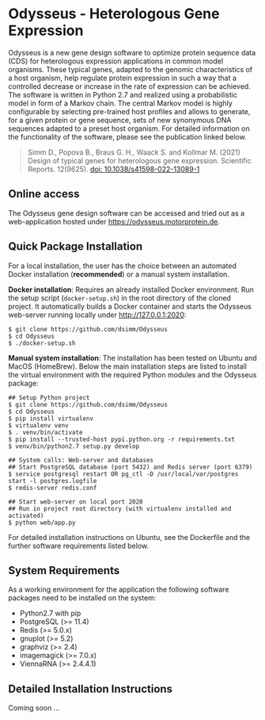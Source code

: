 Odysseus - Heterologous Gene Expression
=======================================

Odysseus is a new gene design software to optimize protein sequence data (CDS) for heterologous expression applications in common model organisms. These typical genes, adapted to the genomic characteristics of a host organism, help regulate protein expression   in such a way that a controlled decrease or increase in the rate of expression can be achieved. The software is written in Python 2.7 and realized using a probabilistic model in form of a Markov chain. The central Markov model is highly configurable by selecting pre-trained host profiles and allows to generate, for a given protein or gene sequence, sets of new synonymous DNA sequences adapted to a preset host organism. For detailed information on the functionality of the software, please see the publication linked below.

> Simm D., Popova B., Braus G. H., Waack S. and Kollmar M. (2021) Design of typical genes for heterologous gene expression.
> Scientific Reports. 12(9625). [doi: 10.1038/s41598-022-13089-1](https://doi.org/10.1038/s41598-022-13089-1)


Online access
-------------
The Odysseus gene design software can be accessed and tried out as a web-application hosted under https://odysseus.motorprotein.de.

Quick Package Installation
--------------------------

For a local installation, the user has the choice between an automated Docker installation (**recommended**) or a manual system installation.

**Docker installation**: Requires an already installed Docker environment. Run the setup script (`docker-setup.sh`) in the root directory of the cloned project. It automatically builds a Docker container and starts the Odysseus web-server running locally under http://127.0.0.1:2020: 

    $ git clone https://github.com/dsimm/Odysseus
    $ cd Odysseus
    $ ./docker-setup.sh

**Manual system installation**: The installation has been tested on Ubuntu and MacOS (HomeBrew). Below the main installation steps  are listed to install the virtual environment with the required Python modules and the Odysseus package:

    ## Setup Python project
    $ git clone https://github.com/dsimm/Odysseus
    $ cd Odysseus
    $ pip install virtualenv
    $ virtualenv venv
    $ . venv/bin/activate
    $ pip install --trusted-host pypi.python.org -r requirements.txt
    $ venv/bin/python2.7 setup.py develop

    ## System calls: Web-server and databases
    ## Start PostgreSQL database (port 5432) and Redis server (port 6379) 
    $ service postgresql restart OR pg_ctl -D /usr/local/var/postgres start -l postgres.logfile
    $ redis-server redis.conf
    
    ## Start web-server on local port 2020
    ## Run in project root directory (with virtualenv installed and activated)
    $ python web/app.py   

For detailed installation instructions on Ubuntu, see the Dockerfile and the further software requirements listed below.

System Requirements
-------------------

As a working environment for the application the following software packages need to be installed on the system:

* Python2.7 with pip
* PostgreSQL (>= 11.4)
* Redis (>= 5.0.x)
* gnuplot (>= 5.2)
* graphviz (>= 2.4)
* imagemagick (>= 7.0.x)
* ViennaRNA (>= 2.4.4.1)


Detailed Installation Instructions
----------------------------------

Coming soon ...
